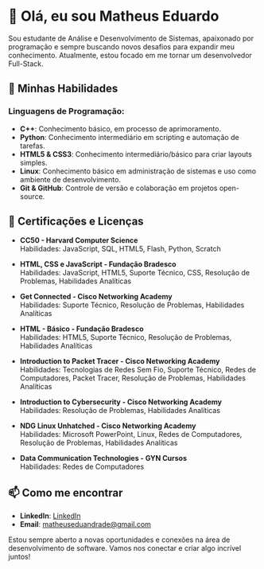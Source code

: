 # 👋 Olá, eu sou Matheus Eduardo

Sou estudante de Análise e Desenvolvimento de Sistemas, apaixonado por programação e sempre buscando novos desafios para expandir meu conhecimento. Atualmente, estou focado em me tornar um desenvolvedor Full-Stack.

## 🚀 Minhas Habilidades

### Linguagens de Programação:
- **C++**: Conhecimento básico, em processo de aprimoramento.
- **Python**: Conhecimento intermediário em scripting e automação de tarefas.
- **HTML5 & CSS3**: Conhecimento intermediário/básico para criar layouts simples.
- **Linux**: Conhecimento básico em administração de sistemas e uso como ambiente de desenvolvimento.
- **Git & GitHub**: Controle de versão e colaboração em projetos open-source.

## 📜 Certificações e Licenças

- **CC50 - Harvard Computer Science**  
  Habilidades: JavaScript, SQL, HTML5, Flash, Python, Scratch  

- **HTML, CSS e JavaScript - Fundação Bradesco**  
  Habilidades: JavaScript, HTML5, Suporte Técnico, CSS, Resolução de Problemas, Habilidades Analíticas  

- **Get Connected - Cisco Networking Academy**  
  Habilidades: Suporte Técnico, Resolução de Problemas, Habilidades Analíticas  

- **HTML - Básico - Fundação Bradesco**  
  Habilidades: HTML5, Suporte Técnico, Resolução de Problemas, Habilidades Analíticas  

- **Introduction to Packet Tracer - Cisco Networking Academy**  
  Habilidades: Tecnologias de Redes Sem Fio, Suporte Técnico, Redes de Computadores, Packet Tracer, Resolução de Problemas, Habilidades Analíticas  

- **Introduction to Cybersecurity - Cisco Networking Academy**  
  Habilidades: Resolução de Problemas, Habilidades Analíticas  

- **NDG Linux Unhatched - Cisco Networking Academy**  
  Habilidades: Microsoft PowerPoint, Linux, Redes de Computadores, Resolução de Problemas, Habilidades Analíticas  

- **Data Communication Technologies - GYN Cursos**  
  Habilidades: Redes de Computadores  

## 📫 Como me encontrar
- **LinkedIn**: [LinkedIn](https://www.linkedin.com/in/matheuseduandrade)  
- **Email**: matheuseduandrade@gmail.com  

Estou sempre aberto a novas oportunidades e conexões na área de desenvolvimento de software. Vamos nos conectar e criar algo incrível juntos!
